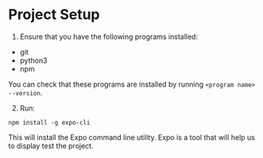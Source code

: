 # Project Setup

1. Ensure that you have the following programs installed:

- git
- python3
- npm

You can check that these programs are installed by running `<program name> --version`. 

2. Run:

```
npm install -g expo-cli
```

This will install the Expo command line utility. Expo is a tool that will help us to display test the project.